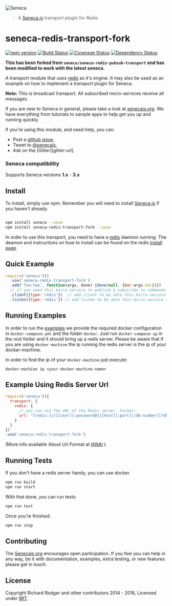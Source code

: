 ![Seneca](http://senecajs.org/files/assets/seneca-logo.png)
> A [Seneca.js][] transport plugin for Redis

# seneca-redis-transport-fork
[![npm version][npm-badge]][npm-url]
[![Build Status][travis-badge]][travis-url]
[![Coverage Status][coveralls-badge]][coveralls-url]
[![Dependency Status][david-badge]][david-url]

**This has been forked from `seneca/seneca-redis-pubsub-transport` and has been modified to work with the latest seneca.**

A transport module that uses [redis] as it's engine. It may also be used as an example on how to implement a transport plugin for Seneca.

__Note:__ This is broadcast transport. All subscribed micro-services receive all messages.

If you are new to Seneca in general, please take a look at [senecajs.org][]. We have everything from
tutorials to sample apps to help get you up and running quickly.

If you're using this module, and need help, you can:

- Post a [github issue][],
- Tweet to [@senecajs][],
- Ask on the [Gitter][gitter-url].

### Seneca compatibility
Supports Seneca versions **1.x** - **3.x**

## Install
To install, simply use npm. Remember you will need to install [Seneca.js][] if you haven't already.

```sh

npm install seneca --save
npm install seneca-redis-transport-fork --save

```

In order to use this transport, you need to have a [redis][] daemon running. The deamon and instructions on how to install can be found on the redis [install page][].

## Quick Example

```js
require('seneca')()
  .use('seneca-redis-transport-fork')
  .add('foo:two', function(args, done) {done(null, {bar:args.bar})})
  // if you need this micro-service to publish & subscribe to commands add client & listen 
  .client({type:'redis'})  // add client to be able this micro-service to publish
  .listen({type:'redis'}) // add listen to be able this micro-service to subscribe
```

## Running Examples

In order to run the [examples][] we provide the required docker configuration
in `docker-compose.yml` and the folder `docker`. Just run `docker-compose up` in
the root folder and it should bring up a redis server. Please be aware that if you
are using `docker-machine` the ip running the redis server is the ip of your docker-machine.

In order to find the ip of your `docker-machine` just execute:
```
docker-machine ip <your-docker-machine-name>
```

## Example Using Redis Server Url
```js
require('seneca')({
  transport: {
    redis: {
      // you can use The URL of the Redis server. Format:-
      url: "[redis:]//[[user][:password@]][host][:port][/db-number][?db=db-number[&password=bar[&option=value]]]"
    }
  }
})
.use('seneca-redis-transport-fork')
```
(More info available About Url Format at [IANAl] ).

## Running Tests

If you don't have a redis server handy, you can use docker.

```sh
npm run build
npm run start
```

With that done, you can run tests:

```sh
npm run test
```

Once you're finished:
```sh
npm run stop
```

## Contributing
The [Senecajs org][] encourages open participation. If you feel you can help in any way, be it with
documentation, examples, extra testing, or new features please get in touch.

## License
Copyright Richard Rodger and other contributors 2014 - 2016, Licensed under [MIT][].

[npm-badge]: https://img.shields.io/npm/v/seneca-redis-transport-fork.svg
[npm-url]: https://npmjs.com/package/seneca-redis-transport-fork
[travis-badge]: https://api.travis-ci.org/tswaters/seneca-redis-transport-fork.svg
[travis-url]: https://travis-ci.org/tswaters/seneca-redis-transport-fork
[coveralls-badge]:https://coveralls.io/repos/tswaters/seneca-redis-transport-fork/badge.svg?branch=master&service=github
[coveralls-url]: https://coveralls.io/github/tswaters/seneca-redis-transport-fork?branch=master
[david-badge]: https://david-dm.org/tswaters/seneca-redis-transport-fork.svg
[david-url]: https://david-dm.org/tswaters/seneca-redis-transport-fork

[standard-badge]: https://raw.githubusercontent.com/feross/standard/master/badge.png
[standard-style]: https://github.com/feross/standard

[redis]: http://redis.io/
[install page]: http://redis.io/download
[MIT]: ./LICENSE
[Senecajs org]: https://github.com/senecajs/
[senecajs.org]: http://senecajs.org/
[Seneca.js]: https://www.npmjs.com/package/seneca
[github issue]: https://github.com/tswaters/seneca-redis-transport-fork/issues
[examples]: https://github.com/tswaters/seneca-redis-transport-fork/tree/master/docs/examples
[@senecajs]: http://twitter.com/senecajs

[IANAl]: http://www.iana.org/assignments/uri-schemes/prov/redis
